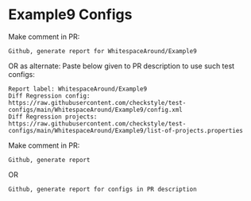 # Example9 Configs
Make comment in PR:
```
Github, generate report for WhitespaceAround/Example9
```
OR as alternate:
Paste below given to PR description to use such test configs:
```
Report label: WhitespaceAround/Example9
Diff Regression config: https://raw.githubusercontent.com/checkstyle/test-configs/main/WhitespaceAround/Example9/config.xml
Diff Regression projects: https://raw.githubusercontent.com/checkstyle/test-configs/main/WhitespaceAround/Example9/list-of-projects.properties
```
Make comment in PR:
```
Github, generate report
```
OR
```
Github, generate report for configs in PR description
```
